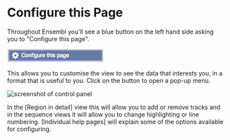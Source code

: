 # Configure this Page

Throughout Ensembl you'll see a blue button on the left hand side asking you to "Configure this page".

![Configure button](configure.png)

This allows you to customise the view to see the data that interests you, in a format that is useful to you. Click on the button to open a pop-up menu.

![screenshot of control panel](http://www.ensembl.org/img/help/control_panel.png)

In the [Region in detail] view this will allow you to add or remove tracks and in the sequence views it will allow you to change highlighting or line numbering. [Individual help pages] will explain some of the options available for configuring.
